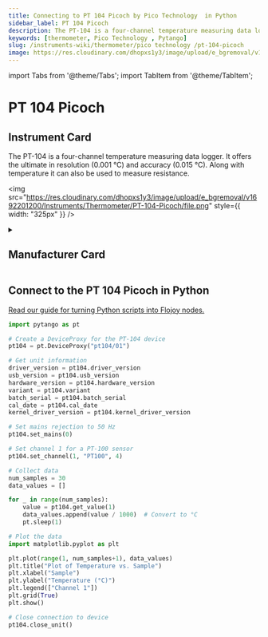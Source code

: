 ```yaml
---
title: Connecting to PT 104 Picoch by Pico Technology  in Python
sidebar_label: PT 104 Picoch
description: The PT-104 is a four-channel temperature measuring data logger. It offers the ultimate in resolution (0.001 °C) and accuracy (0.015 °C). Along with temperature it can also be used to measure resistance.
keywords: [thermometer, Pico Technology , Pytango]
slug: /instruments-wiki/thermometer/pico technology /pt-104-picoch
image: https://res.cloudinary.com/dhopxs1y3/image/upload/e_bgremoval/v1692201200/Instruments/Thermometer/PT-104-Picoch/file.png
---
```


import Tabs from '@theme/Tabs';
import TabItem from '@theme/TabItem';

# PT 104 Picoch

## Instrument Card

<div className="flex">

<div>

The PT-104 is a four-channel temperature measuring data logger. It offers the ultimate in resolution (0.001 °C) and accuracy (0.015 °C). Along with temperature it can also be used to measure resistance.

</div>

<img src="https://res.cloudinary.com/dhopxs1y3/image/upload/e_bgremoval/v1692201200/Instruments/Thermometer/PT-104-Picoch/file.png" style={{ width: "325px" }} />

</div>

<details>
<summary><h2>Manufacturer Card</h2></summary>

<img src="https://res.cloudinary.com/dhopxs1y3/image/upload/e_bgremoval/v1692125986/Instruments/Vendor%20Logos/PicoTechnology.png" style={{ width: "100%", objectFit: "cover" }} />

Pico Technology was established in 1991 and soon became a leader in the field of [PC Oscilloscopes](https://www.picotech.com/products/oscilloscope) and [data loggers](https://www.picotech.com/products/data-logger).
Pico has always been recognized for providing innovative, cost-effective alternatives to traditional test equipment and data acquisition products. In doing so, we have made high-quality instrumentation affordable. <a href="https://www.picotech.com/">Website</a>.

<ul>
  <li>Headquarters: Texas, United States</li>
  <li>Yearly Revenue (millions, USD): 24.0</li>
</ul>
</details>

## Connect to the PT 104 Picoch in Python

[Read our guide for turning Python scripts into Flojoy nodes.](https://docs.flojoy.ai/custom-nodes/creating-custom-node/)


<Tabs>
<TabItem value="Pytango" label="Pytango">

```python
import pytango as pt

# Create a DeviceProxy for the PT-104 device
pt104 = pt.DeviceProxy("pt104/01")

# Get unit information
driver_version = pt104.driver_version
usb_version = pt104.usb_version
hardware_version = pt104.hardware_version
variant = pt104.variant
batch_serial = pt104.batch_serial
cal_date = pt104.cal_date
kernel_driver_version = pt104.kernel_driver_version

# Set mains rejection to 50 Hz
pt104.set_mains(0)

# Set channel 1 for a PT-100 sensor
pt104.set_channel(1, "PT100", 4)

# Collect data
num_samples = 30
data_values = []

for _ in range(num_samples):
    value = pt104.get_value(1)
    data_values.append(value / 1000)  # Convert to °C
    pt.sleep(1)

# Plot the data
import matplotlib.pyplot as plt

plt.plot(range(1, num_samples+1), data_values)
plt.title("Plot of Temperature vs. Sample")
plt.xlabel("Sample")
plt.ylabel("Temperature (°C)")
plt.legend(["Channel 1"])
plt.grid(True)
plt.show()

# Close connection to device
pt104.close_unit()
```

</TabItem>
</Tabs>